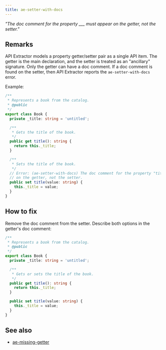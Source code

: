 ```yaml
---
title: ae-setter-with-docs
---
```


_"The doc comment for the property \_\_\_ must appear on the getter, not the setter."_

## Remarks

API Extractor models a property getter/setter pair as a single API item. The getter is the main declaration,
and the setter is treated as an "ancillary" signature. Only the getter can have a doc comment. If a doc comment
is found on the setter, then API Extractor reports the `ae-setter-with-docs` error.

Example:

```ts
/**
 * Represents a book from the catalog.
 * @public
 */
export class Book {
  private _title: string = 'untitled';

  /**
   * Gets the title of the book.
   */
  public get title(): string {
    return this._title;
  }

  /**
   * Sets the title of the book.
   */
  // Error: (ae-setter-with-docs) The doc comment for the property "title" must appear
  // on the getter, not the setter.
  public set title(value: string) {
    this._title = value;
  }
}
```

## How to fix

Remove the doc comment from the setter. Describe both options in the getter's doc comment:

```ts
/**
 * Represents a book from the catalog.
 * @public
 */
export class Book {
  private _title: string = 'untitled';

  /**
   * Gets or sets the title of the book.
   */
  public get title(): string {
    return this._title;
  }

  public set title(value: string) {
    this._title = value;
  }
}
```

## See also

- [ae-missing-getter](../messages/ae-missing-getter.md)
